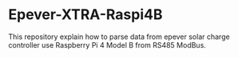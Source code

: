 # Epever-XTRA-Raspi4B
This repository explain how to parse data from epever solar charge controller use Raspberry Pi 4 Model B from RS485 ModBus.
